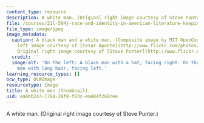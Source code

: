 ```yaml
---
content_type: resource
description: A white man. (Original right image courtesy of Steve Punter.)
file: /courses/21l-504j-race-and-identity-in-american-literature-keepin-it-real-fake-spring-2007/ea6bb243178428f8f83cea484f268cee_21l-504js07-th.jpg
file_type: image/jpeg
image_metadata:
  caption: A black man and a white man. (Composite image by MIT OpenCourseWare. Original
    left image courtesy of [Cesar Aponte](http://www.flickr.com/photos/73594239@N00/).
    Original right image courtesy of [Steve Punter](http://www.flickr.com/photos/spunter/).)
  credit: ''
  image-alt: 'On the left: A black man with a hat, facing right. On the right: A white
    man with long hair, facing left.'
learning_resource_types: []
ocw_type: OCWImage
resourcetype: Image
title: A white man (thumbnail)
uid: ea6bb243-1784-28f8-f83c-ea484f268cee
---
```

A white man. (Original right image courtesy of Steve Punter.)

